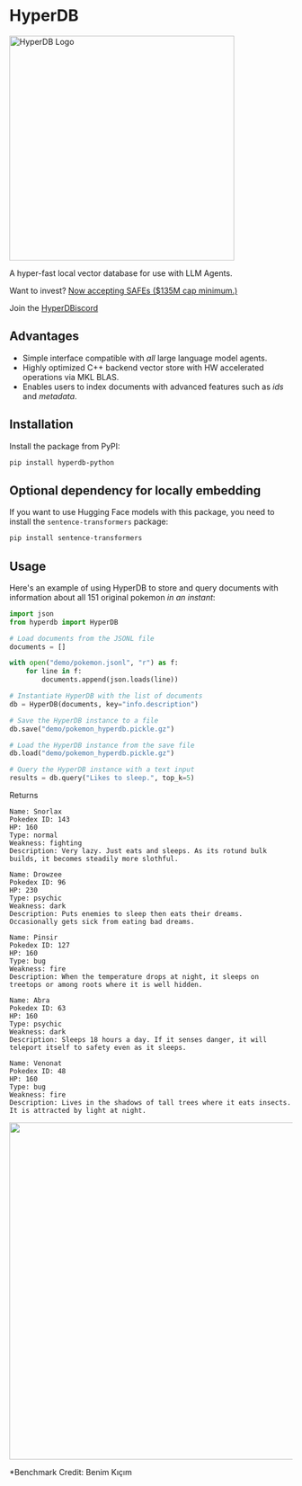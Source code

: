 # HyperDB
<div>
<img src="https://github.com/jdagdelen/hyperDB/blob/main/_static/logo.png?raw=true" width="400" alt="HyperDB Logo">
</div>

A hyper-fast local vector database for use with LLM Agents. 

Want to invest? [Now accepting SAFEs ($135M cap minimum.)](https://www.youtube.com/watch?v=QH2-TGUlwu4)

Join the [HyperDBiscord](https://discord.gg/8YQzexAA)

## Advantages
* Simple interface compatible with _all_ large language model agents. 
* Highly optimized C++ backend vector store with HW accelerated operations via MKL BLAS. 
* Enables users to index documents with advanced features such as _ids_ and _metadata_.

## Installation

Install the package from PyPI:

```bash
pip install hyperdb-python
```

## Optional dependency for locally embedding

If you want to use Hugging Face models with this package, you need to install the `sentence-transformers` package:

```bash
pip install sentence-transformers
```

## Usage

Here's an example of using HyperDB to store and query documents with information about all 151 original pokemon _in an instant_:

```python
import json
from hyperdb import HyperDB

# Load documents from the JSONL file
documents = []

with open("demo/pokemon.jsonl", "r") as f:
    for line in f:
        documents.append(json.loads(line))

# Instantiate HyperDB with the list of documents
db = HyperDB(documents, key="info.description")

# Save the HyperDB instance to a file
db.save("demo/pokemon_hyperdb.pickle.gz")

# Load the HyperDB instance from the save file
db.load("demo/pokemon_hyperdb.pickle.gz")

# Query the HyperDB instance with a text input
results = db.query("Likes to sleep.", top_k=5)
```

Returns 
```
Name: Snorlax
Pokedex ID: 143
HP: 160
Type: normal
Weakness: fighting
Description: Very lazy. Just eats and sleeps. As its rotund bulk builds, it becomes steadily more slothful.

Name: Drowzee
Pokedex ID: 96
HP: 230
Type: psychic
Weakness: dark
Description: Puts enemies to sleep then eats their dreams. Occasionally gets sick from eating bad dreams.

Name: Pinsir
Pokedex ID: 127
HP: 160
Type: bug
Weakness: fire
Description: When the temperature drops at night, it sleeps on treetops or among roots where it is well hidden.

Name: Abra
Pokedex ID: 63
HP: 160
Type: psychic
Weakness: dark
Description: Sleeps 18 hours a day. If it senses danger, it will teleport itself to safety even as it sleeps.

Name: Venonat
Pokedex ID: 48
HP: 160
Type: bug
Weakness: fire
Description: Lives in the shadows of tall trees where it eats insects. It is attracted by light at night.
```

<img width="600" src="https://raw.githubusercontent.com/jdagdelen/hyperDB/main/_static/0B147C7D-BEB0-4E61-9397-64A460C8CE22.png"/>

*Benchmark Credit: Benim Kıçım
